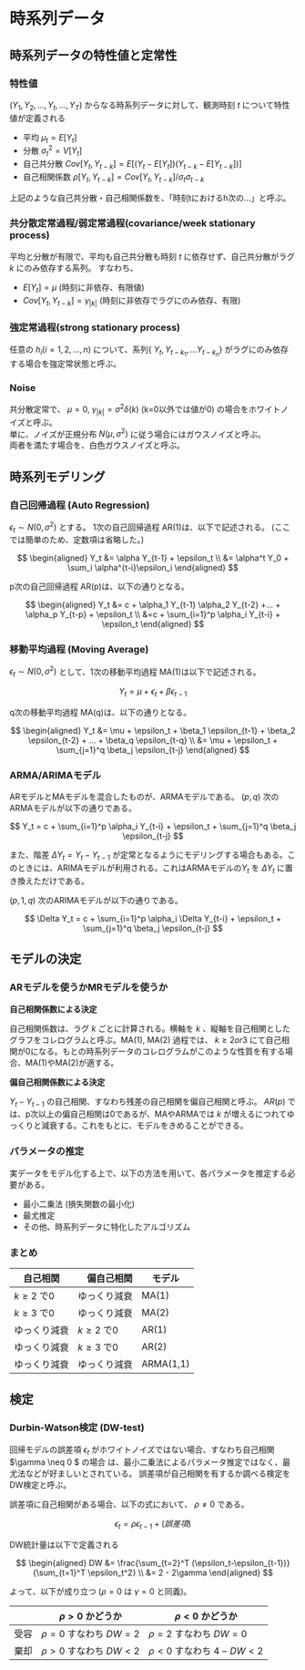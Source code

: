 # 時系列データ

## 時系列データの特性値と定常性

### 特性値

$(Y_1, Y_2, ..., Y_t,...,Y_T)$ からなる時系列データに対して、観測時刻 $t$ について特性値が定義される

- 平均 $\mu_t = E[Y_t]$
- 分散 $\sigma_t^2 = V[Y_t]$
- 自己共分散 $Cov[Y_t, Y_{t-k}] = E[(Y_t-E[Y_t])(Y_{t-k}-E[Y_{t-k}])]$
- 自己相関係数 $\rho[Y_t, Y_{t-k}] = Cov[Y_t, Y_{t-k}]/\sigma_t \sigma_{t-k}$

上記のような自己共分散・自己相関係数を、「時刻tにおけるh次の...」と呼ぶ。

### 共分散定常過程/弱定常過程(covariance/week stationary process)

平均と分散が有限で、平均も自己共分散も時刻 $t$ に依存せず、自己共分散がラグ $k$ にのみ依存する系列。
すなわち、

- $E[Y_t] = \mu$ (時刻に非依存、有限値) 
- $Cov[Y_t, Y_{t-k}] = \gamma_{|k|}$ (時刻に非依存でラグにのみ依存、有限) 

### 強定常過程(strong stationary process)

任意の $h_i (i=1,2,...,n)$ について、系列{ $Y_t,Y_{t-k_1}, ...Y_{t-k_n}$} がラグにのみ依存する場合を強定常状態と呼ぶ。

### Noise

共分散定常で、 $\mu=0$, $\gamma_{|k|} = \sigma^2\delta(k)$ (k=0以外では値が0) の場合をホワイトノイズと呼ぶ。    
単に、ノイズが正規分布 $N(\mu, \sigma^2)$ に従う場合にはガウスノイズと呼ぶ。    
両者を満たす場合を、白色ガウスノイズと呼ぶ。

## 時系列モデリング

### 自己回帰過程 (Auto Regression)

$\epsilon_t \sim N(0,\sigma^2)$ とする。
1次の自己回帰過程 AR(1)は、以下で記述される。
(ここでは簡単のため、定数項は省略した。)

$$
\begin{aligned} 
Y_t &= \alpha Y_{t-1} + \epsilon_t \\
&= \alpha^t Y_0 + \sum_i \alpha^{t-i}\epsilon_i
\end{aligned} 
$$

p次の自己回帰過程 AR(p)は、以下の通りとなる。

$$
\begin{aligned} 
Y_t &= c + \alpha_1 Y_{t-1} \alpha_2 Y_{t-2} +... + \alpha_p Y_{t-p}  + \epsilon_t \\
&=c + \sum_{i=1}^p \alpha_i Y_{t-i} + \epsilon_t
\end{aligned} 
$$

### 移動平均過程 (Moving Average)

$\epsilon_t \sim N(0,\sigma^2)$ として、1次の移動平均過程 MA(1)は以下で記述される。

$$
Y_t = \mu + \epsilon_t + \beta \epsilon_{t-1}
$$

q次の移動平均過程 MA(q)は、以下の通りとなる。

$$
\begin{aligned} 
Y_t &= \mu + \epsilon_t + \beta_1 \epsilon_{t-1} + \beta_2 \epsilon_{t-2} + ... + \beta_q \epsilon_{t-q} \\
&= \mu + \epsilon_t + \sum_{j=1}^q \beta_j \epsilon_{t-j}
\end{aligned} 
$$

### ARMA/ARIMAモデル

ARモデルとMAモデルを混合したものが、ARMAモデルである。
$(p,q)$ 次のARMAモデルが以下の通りである。

$$
Y_t = c + \sum_{i=1}^p \alpha_i Y_{t-i} + \epsilon_t + \sum_{j=1}^q \beta_j \epsilon_{t-j}
$$

また、階差 $\Delta Y_t = Y_t - Y_{t-1}$ が定常となるようにモデリングする場合もある。このときには、ARIMAモデルが利用される。これはARMAモデルの$Y_t$ を $\Delta Y_t$ に置き換えただけである。

$(p,1,q)$ 次のARIMAモデルが以下の通りである。

$$
\Delta Y_t = c + \sum_{i=1}^p \alpha_i \Delta Y_{t-i} + \epsilon_t + \sum_{j=1}^q \beta_j \epsilon_{t-j}
$$

## モデルの決定

### ARモデルを使うかMRモデルを使うか

**自己相関係数による決定**

自己相関係数は、ラグ $k$ ごとに計算される。横軸を $k$ 、縦軸を自己相関としたグラフをコレログラムと呼ぶ。MA(1), MA(2) 過程では、 $k \geq 2 or3$ にて自己相関が0になる。もとの時系列データのコレログラムがこのような性質を有する場合、MA(1)やMA(2)が適する。

**偏自己相関係数による決定**

$Y_t - Y_{t-1}$ の自己相関、すなわち残差の自己相関を偏自己相関と呼ぶ。 $AR(p)$ では、p次以上の偏自己相関は0であるが、MAやARMAでは $k$ が増えるにつれてゆっくりと減衰する。これをもとに、モデルをきめることができる。

### パラメータの推定

実データをモデル化する上で、以下の方法を用いて、各パラメータを推定する必要がある。

- 最小二乗法 (損失関数の最小化)
- 最尤推定
- その他、時系列データに特化したアルゴリズム


### まとめ

|自己相関 |　偏自己相関 | モデル |
| --- | --- | --- |
|$k\geq2$ で0 | ゆっくり減衰 | MA(1) |
|$k\geq3$ で0 | ゆっくり減衰 | MA(2) |
|ゆっくり減衰 | $k\geq2$ で0 | AR(1) | 
|ゆっくり減衰 | $k\geq3$ で0 | AR(2) | 
|ゆっくり減衰 | ゆっくり減衰 | ARMA(1,1) | 

## 検定

### Durbin-Watson検定 (DW-test)

回帰モデルの誤差項 $\epsilon_t$ がホワイトノイズではない場合、すなわち自己相関 $\gamma \neq 0 $ の場合 は、最小二乗法によるパラメータ推定ではなく、最尤法などが好ましいとされている。
誤差項が自己相関を有するか調べる検定をDW検定と呼ぶ。

誤差項に自己相関がある場合、以下の式において、 $\rho \neq 0$ である。

$$
\epsilon_t = \rho \epsilon_{t-1} + (誤差項)
$$

DW統計量は以下で定義される

$$
\begin{aligned} 
DW &= \frac{\sum_{t=2}^T (\epsilon_t-\epsilon_{t-1})}{\sum_{t=1}^T \epsilon_t^2} \\
&= 2 - 2\gamma
\end{aligned} 
$$

よって、以下が成り立つ ($\rho=0$ は $\gamma=0$ と同義)。

|| $\rho>0$ かどうか| $\rho<0$ かどうか|
|---|---|---|
|受容| $\rho=0$ すなわち $DW=2$ | $\rho=2$ すなわち $DW=0$ | 
|棄却| $\rho>0$ すなわち $DW<2$ | $\rho<0$ すなわち $4-DW<2$ |
